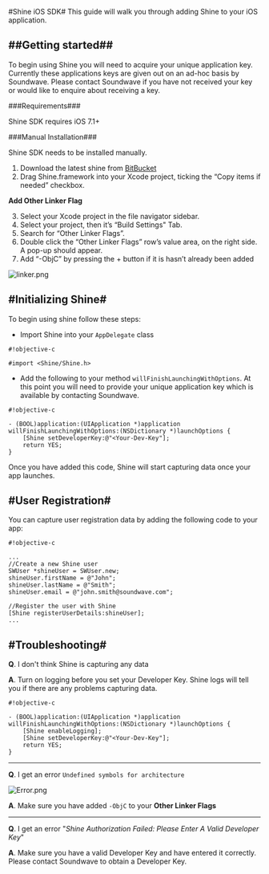 #Shine iOS SDK#
This guide will walk you through adding Shine to your iOS application.

##Getting started##
----------

To begin using Shine you will need to acquire your unique application key. Currently these applications keys are given out on an ad-hoc basis by Soundwave. Please contact Soundwave if you have not received your key or would like to enquire about receiving a key.

###Requirements###

Shine SDK requires iOS 7.1+


###Manual Installation###

Shine SDK needs to be installed manually.

 1. Download the latest shine from [BitBucket](https://bitbucket.org/david_lynch/shine-ios/)
 2. Drag Shine.framework into your Xcode project, ticking the “Copy items if needed” checkbox.

**Add Other Linker Flag**

 3. Select your Xcode project in the file navigator sidebar.
 4. Select your project, then it’s “Build Settings" Tab.
 5. Search for “Other Linker Flags”.
 6. Double click the “Other Linker Flags” row’s value area, on the right side. A pop-up should appear.
 7. Add “-ObjC” by pressing the + button if it is hasn’t already been added

![linker.png](https://bitbucket.org/repo/KLGaee/images/906851690-linker.png)


#Initializing Shine#
----------

To begin using shine follow these steps:

*  Import Shine into your `AppDelegate` class 
```
#!objective-c

#import <Shine/Shine.h>
```

* Add the following to your method `willFinishLaunchingWithOptions`. At this point you will need to provide your unique application key which is available by contacting Soundwave.

```
#!objective-c

- (BOOL)application:(UIApplication *)application willFinishLaunchingWithOptions:(NSDictionary *)launchOptions {
    [Shine setDeveloperKey:@"<Your-Dev-Key"];
    return YES;
}
```

Once you have added this code, Shine will start capturing data once your app launches.


#User Registration#
----------

You can capture user registration data by adding the following code to your app:

```
#!objective-c

...
//Create a new Shine user
SWUser *shineUser = SWUser.new;
shineUser.firstName = @"John";
shineUser.lastName = @"Smith";
shineUser.email = @"john.smith@soundwave.com";

//Register the user with Shine
[Shine registerUserDetails:shineUser];
...
```

#Troubleshooting#
----------
**Q**. I don't think Shine is capturing any data

**A**. Turn on logging before you set your Developer Key. Shine logs will tell you if there are any problems capturing data.

```
#!objective-c

- (BOOL)application:(UIApplication *)application willFinishLaunchingWithOptions:(NSDictionary *)launchOptions {
    [Shine enableLogging];
    [Shine setDeveloperKey:@"<Your-Dev-Key"];
    return YES;
}
```

--------

**Q**. I get an error `Undefined symbols for architecture` 

![Error.png](https://bitbucket.org/repo/KLGaee/images/221382079-Error.png)

**A**. Make sure you have added `-ObjC` to your **Other Linker Flags**

-------
**Q**. I get an error "*Shine Authorization Failed: Please Enter A Valid Developer Key*"

**A**. Make sure you have a valid Developer Key and have entered it correctly. Please contact Soundwave to obtain a Developer Key.